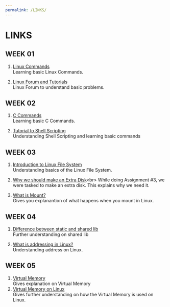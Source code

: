 ```yaml
---
permalink: /LINKS/
---
```

# LINKS

## WEEK 01
1. [Linux Commands](https://www.javatpoint.com/linux-commands)<br>
   Learning basic Linux Commands.

2. [Linux Forum and Tutorials](https://www.linux.org/)<br>
   Linux Forum to understand basic problems.


## WEEK 02
1. [C Commands](https://www.educba.com/c-command/)<br>
   Learning basic C Commands.

2. [Tutorial to Shell Scripting](https://www.javatpoint.com/shell-scripting-tutorial)<br>
   Understanding Shell Scripting and learning basic commands

## WEEK 03
1. [Introduction to Linux File System](https://www.javatpoint.com/linux-file-system)<br>
   Understanding basics of the Linux File System.
   
2. [Why we should make an Extra Disk](https://www.geeksforgeeks.org/disk-partitioning-in-linux/#:~:text=Disk%20Partitioning%20is%20the%20process,partitions%20in%20the%20partition%20table.)<br>
   While doing Assignment #3, we were tasked to make an extra disk. This explains why we need it.

3. [What is Mount?](https://www.bleepingcomputer.com/tutorials/introduction-to-mounting-filesystems-in-linux/)<br>
   Gives you explanantion of what happens when you mount in Linux.

## WEEK 04
1. [Difference between static and shared lib](https://stackoverflow.com/questions/2649334/difference-between-static-and-shared-libraries)<br>
   Further understanding on shared lib
   
2. [What is addressing in Linux?](https://www.geeksforgeeks.org/addresses-command-in-linux-with-examples/)<br>
   Understanding address on Linux.

## WEEK 05
1. [Virtual Memory](https://www.techtarget.com/searchstorage/definition/virtual-memory)<br>
   Gives explanation on Virtual Memory
2. [Virtual Memory on Linux](https://www.logicmonitor.com/blog/the-right-way-to-monitor-virtual-memory-on-linux)<br>
   Gives further understanding on how the Virtual Memory is used on Linux.
